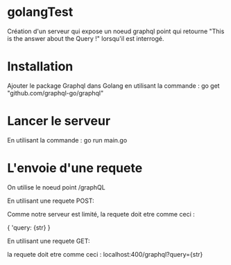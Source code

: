 # golangTest

Création d'un serveur qui expose un noeud graphql point qui retourne "This is the answer about the Query !" lorsqu'il est interrogé.

# Installation

Ajouter le package Graphql dans Golang en utilisant la commande :
go get "github.com/graphql-go/graphql"

# Lancer le serveur

En utilisant la commande :
go run main.go

# L'envoie d'une requete

On utilise le noeud point /graphQL

En utilisant une requete POST:

Comme notre serveur est limité, la requete doit etre comme ceci :

{
	'query: {str}
}

En utilisant une requete GET:

la requete doit etre comme ceci :
localhost:400/graphql?query={str}
